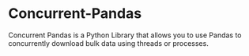 Concurrent-Pandas
=================

Concurrent Pandas is a Python Library that allows you to use Pandas to concurrently download bulk data using threads or processes.
